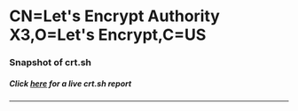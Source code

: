 # CN=Let's Encrypt Authority X3,O=Let's Encrypt,C=US
### Snapshot of crt.sh
##### Click [here](https://crt.sh/?q=Serial_0374D6039032971C34C7C6D5BEB99448D25D) for a live crt.sh report

---
